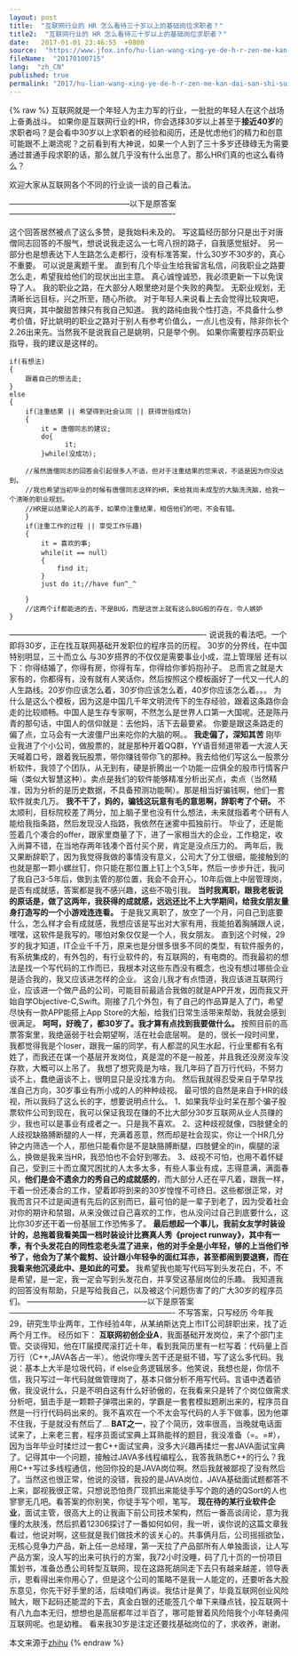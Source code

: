 ```yaml
---
layout: post
title:  "互联网行业的 HR 怎么看待三十岁以上的基础岗位求职者？"
title2:  "互联网行业的 HR 怎么看待三十岁以上的基础岗位求职者？"
date:   2017-01-01 23:46:55  +0800
source:  "https://www.jfox.info/hu-lian-wang-xing-ye-de-h-r-zen-me-kan-dai-san-shi-sui-yi-shang-de-ji-chu-gang-wei-qiu-zhi-zhe-2.html"
fileName:  "20170100715"
lang:  "zh_CN"
published: true
permalink: "2017/hu-lian-wang-xing-ye-de-h-r-zen-me-kan-dai-san-shi-sui-yi-shang-de-ji-chu-gang-wei-qiu-zhi-zhe-2.html"
---
```

{% raw %}
互联网就是一个年轻人为主力军的行业，一批批的年轻人在这个战场上奋勇战斗。
如果你是互联网行业的HR，你会选择30岁以上甚至于**接近40岁**的求职者吗？是会看中30岁以上求职者的经验和阅历，还是忧虑他们的精力和创意可能跟不上潮流呢？之前看到有大神说，如果一个人到了三十多岁还碌碌无为需要通过普通手段求职的话，那么就几乎没有什么出息了。那么HR们真的也这么看待么？

欢迎大家从互联网各个不同的行业谈一谈的自己看法。

 ———————————————–以下是原答案—————————————————————-

这个回答居然被点了这么多赞，是我始料未及的。
写这篇经历部分只是出于对唐僧同志回答的不服气，想说说我走这么一七弯八拐的路子，自我感觉挺好。
另一部分也是想表达下人生路怎么走都行，没有标准答案，什么30岁不30岁的，真心不重要。
可以说是离题千里。
直到有几个毕业生给我留言私信，问我职业之路要怎么走，希望我给他们的现状出出主意。
真心诚惶诚恐，我必须更新一下以免误导了人。
我的职业之路，在大部分人眼里绝对是个失败的典型。
无职业规划，无清晰长远目标，兴之所至，随心所欲。
对于年轻人来说看上去会觉得比较爽吧，爽归爽，其中酸甜苦辣只有我自己知道。
我的路纯由我个性打造，不具备什么参考价值，好比姚明的职业之路对于别人有参考价值么，一点儿也没有，除非你长个2.26出来先。当然我不是说我自己是姚明，只是举个例。
如果你需要程序员职业指导，我的建议是这样的。

    if(有想法)
    {
    	跟着自己的想法走;
    }
    else 
    {
     	if(注重结果 || 希望得到社会认同 || 获得世俗成功)
    	{
      		it = 唐僧同志的建议;
      		do{
        		  it;
      		}while(没成功);
      
      	//虽然唐僧同志的回答会引起很多人不适，但对于注重结果的您来说，不适是因为你没达到。
      	//我也希望当初毕业的时候有唐僧同志这样的HR，来给我尚未成型的大脑洗洗脑，给我一个清晰的职业规划。
      	//HR是以结果论人的高手，如果你注重结果，相信他们的吧，不会有错。
     	}
     	if(注重工作的过程 || 享受工作乐趣)
     	{
      		it = 喜欢的事;
      		while(it == null）
      		{
       			find it;
      		}
      		just do it;//have fun^_^
      
     	}	
     	//这两个if都能进的去，不是BUG，而是这世上就有这么BUG般的存在，令人嫉妒
    } 
    

—————————————————————————-
说说我的看法吧。一个即将30岁，正在找互联网基础开发职位的程序员的历程。
30岁的分界线，在中国特别明显，三十而立么
与30岁搭界的不仅仅是需要事业小成，混上管理层
还有以下：你得结婚了，你得有房，你得有车，你得给你爹妈抱孙子。
总而言之就是大家有的，你都得有，没有就有人笑话你，然后按照这个模板画好了一代又一代人的人生路线。20岁你应该怎么着，30岁你应该怎么着，40岁你应该怎么着。。。
为什么是这么个模板，因为这是中国几千年文明流传下的生存经验，跟着这条路你会走的比较顺畅。中国人是生存专家啊，不然怎么是世界人口第一大国呢。还是陈丹青的那句话，中国人的信仰就是：去他妈，活下去最要紧。
你要是跟这条路走的偏了点，立马会有一大波僵尸出来吃你的大脑的啊。。
**我走偏了，深知其苦**
刚毕业我进了个小公司，做股票的，就是那种开着QQ群，YY语音频道带着一大波人天天喊着口号，跟着我玩股票，带你赚钱带你飞的那种。我去给他们写这么一股票分析软件，我领了个团队，从无到有，硬是折腾出一个功能一应俱全的股市行情客户端（类似大智慧这种）。卖点是我们的软件能够精准分析出买点，卖点（当然精准，因为分析的是历史数据，不具备预测功能啊）。那是相当好骗钱啊，他们一套软件就卖几万。
**我不干了，妈的，骗钱这玩意有毛的意思啊，辞职考了个研。**
不太顺利，目标院校差了两分，加上脑子里也没有什么想法，未来就指着考个研有人能给我指条路，然后发现没人指路，我依然在迷雾中孤独前行。
毕业了，还是能签着几个凑合的offer，跟家里商量了下，进了一家相当大的企业，工作稳定，收入尚算不错，在当地存两年钱凑个首付买个房，肯定是没点压力的。
两年后，我又果断辞职了，因为我觉得我做的事情没有意义，公司大了分工很细，能接触到的也就是那一颗小螺丝钉，你只能在那位置上钉上个3,5年，然后一步步升迁，我问了我自己3-5年后，做到主管的那位置，我会不会开心，10年后做上中层管理岗，是否有成就感，答案都是我不感兴趣，这些不吸引我。
**当时我离职，跟我老板说的原话是，做了这两年，我获得的成就感，远远还比不上大学期间，给我女朋友量身打造写的一个小游戏连连看。**
于是我又离职了，放空了一个月，问自己到底要什么，怎么样才会有成就感，我想应该是写出对大家有用，我能拍着胸脯跟人说，嘿嘿，这软件是我写的。哪怕对象仅仅是一个人，我女朋友。
直到这个时候，29岁的我才知道，IT企业千千万，原来也是分很多很多不同的类型，有软件服务的，有系统集成的，有外包的，有行业软件的，有互联网的，有电商的。而我最初的想法是找一个写代码的工作而已，我根本对这些东西没有概念，也没有想过哪些企业是适合我的，我又应该进怎样的企业。
这会儿我才有点悟道，我应该进互联网行业，应该进一个做产品的公司，可能目前最适合我做的就是APP开发，因而我又开始自学Objective-C,Swift。刚接了几个外包，有了自己的作品算是入了门，希望尽快有一款APP能搭上App Store的大船，给我们日常生活带来帮助，我就会感到很满足。
**呵呵，好晚了，都30岁了。我才算有点找到我要做什么。**
按照目前的高票答案里，我绝逼弱于社会期望啊，活在社会底层啊。
是的，很长一段时间里，我都觉得我是个loser，跟我一届的同学，有人都混的风生水起，行业里都有名有姓了，而我还在谋一个基层开发岗位，真是混的不是一般差，并且我还没房没车没存款，大概可以上吊了。
我想了想究竟是为啥，我几年码了百万行代码，不努力谈不上，蠢绝逼谈不上，很明显只是没找准方向。
然后我就得忍受来自于早早找准自己方向，30岁事业有所小成的人的种种歧视。
最可恨的自然是来自于HR的歧视，所以我码了这么长的字，想要说明点什么。
1、如果我毕业时呆在那个骗子股票软件公司到现在，我可以保证我现在赚的不比大部分30岁互联网从业人员赚的少，我也可以是事业有成者之一。只是我不喜欢。
2、这种歧视就像，四肢健全的人歧视缺胳膊断腿的人一样，充满着恶意，然而却是社会现实，你让一个HR几分钟之内筛选一个人，那他只能看你是不是缺胳膊断腿，四肢健全的in，瘸腿的滚么，换做是我来当HR，我恐怕也不会好到哪去。
3、歧视不可怕，也用不着怀疑自己，受到三十而立魔咒困扰的人太多太多，有些人事业有成，志得意满，满面春风，**他们是会不遗余力的秀自己的成就感的**，而大部分人还在平凡着，跟我一样，干着一份还凑合的工作，望着即将到来的30岁惶惶不可终日。这些都很正常，对我而言只不过是闻道有先后的区别而已，最可怕的是一辈子到老了，因为受着社会对你的期许和禁锢，从来没做过自己喜欢的工作，也从没问过自己到底要什么，这比你30岁还干着一份基层工作恐怖多了。
**最后想起一个事儿，我前女友学时装设计的，总拖着我看美国一档时装设计比赛真人秀《project runway》，其中有一季，有个头发花白的同性恋老头混了进来，他的对手全是小年轻，够的上当他们爷爷了，他会为了某个裁剪、设计跟小年轻争的面红耳赤，甚至都闹到要退赛，而在我看来他沉浸此中、是如此的可爱。**
我希望我也能写代码写到头发花白，不，不是希望，是一定，我一定会写到头发花白，并享受这基层岗位的乐趣。
我知道我的回答没有帮助，只是写给我自己，以及被这个问题伤害了的广大30岁的程序员们。
———————————————–以下是原答案—————————————————————-
不写答案，只写经历
今年我29，研究生毕业两年，工作经验4年，从某纳斯达克上市IT公司辞职出来，找了近两个月工作。
经历如下：
**互联网初创企业A**，我面基础开发岗位，来了个部门主管。交谈得知，他在IT届摸爬滚打近十年，看到我简历里有一栏写着：代码量上百万行（C++,JAVA各占一半）。他说你埋头苦干还是挺不错，写了这么多代码。我说：基本上大半是垃圾代码，if else业务逻辑居多。他笑说，我想也是，你信不信，我只写过一年代码就做管理岗了，基本只做分析不用写代码。言语中透着骄傲，我没说什么，只是不明白这有什么好骄傲的，在我看来只是转了个岗位做需求分析吧，狙击手是一颗颗子弹喂出来的，学霸是一套套模拟题刷出来的，程序员自然是一行行代码码出来的。我不喜欢在一个不太会写代码的人手下做事，因为他罩不住我，于是就没有然后了…
**BAT之一**，投了个简历，效率很高，当晚就电话面试来了，上来老三套，程序员面试宝典上耳熟能祥的题目，我没准备（=。=#），因为当年毕业时揉烂过一套C++面试宝典，没多大兴趣再揉烂一套JAVA面试宝典了。记得其中一个问题，接触过JAVA多线程编程么，我答我熟悉C++的行么？我用C++写过多线程通信，他回你投的是JAVA岗位啊。然后我就被鄙视了没有然后了。当然这也很正常，他说的没错，我投的是JAVA岗位，JAVA基础面试题都答不上来，鄙视我很正常。只想说恐怕贵厂现抓出来能徒手写个跑的通的QSort的人也寥寥无几吧。看答案的你别笑，你徒手写个呗，笔写。
**现在待的某行业软件企业**，面试主管，很高大上的让我画下前公司技术架构，然后一番高谈阔论，意为我懂的太肤浅，然后抓着12306探讨了一番如何如何，我一听，诶你说的这篇文章我看过，他说对啊，这些就是我们做技术的该关心的。共事俩月后，公司摇摇欲坠，无核心竞争力产品，新上任一总经理，第一天拉了产品部所有人单独面谈，让人写产品方案，没人写的出来可执行的方案，我72小时没睡，码了几十页的一份项目策划书，准备怂恿公司转型互联网，现在这路死胡同走下去只有越来越差，领导表示，恩看得出来你用心了，但是这个公司的策略不是我一人能定的，还要听各大股东意见，你先干好手里的活，后续咱们再谈。我估计是黄了，毕竟互联网创业风险贼大，眼下起码还能混的下去，真金白银的还能签几个单下来赚点钱，投互联网十有八九血本无归，想想也是高层都年过半百了，哪可能冒着风险陪我个小年轻勇闯互联网呢。也是幼稚。
看来我30岁是注定还要找基础岗位的了，求收养，谢谢。

本文来源于[zhihu](https://www.jfox.info/go.php?url=http://www.zhihu.com/question/26655174/answer/34445854)
{% endraw %}
